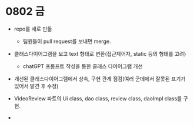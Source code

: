 # 0802 금

* repo를 새로 만듦
  * 팀원들이 pull request를 보내면 merge.
* 클래스다이어그램을 보고 text 형태로 변환(접근제어자, static 등의 형태를 고려)
  * chatGPT 프롬프트 작성을 통한 클래스 다이어그램 개선
* 개선된 클래스다이어그램에서 상속, 구현 관계 점검(여러 군데에서 잘못된 표기가 있어서 발견 후 수정)
  

* VideoReview 파트의 Ui class, dao class, review class, daoImpl class를 구현.
* 